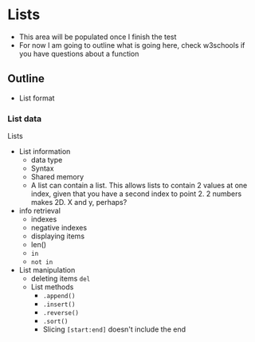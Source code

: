 
<!--Tags: #Lists #data_types #python #computer_science--> 

# Lists
- This area will be populated once I finish the test
- For now I am going to outline what is going here, check w3schools if you have questions about a function

## Outline
- List format
### List data
 Lists 
- List information
	- data type
	- Syntax
	- Shared memory
	- A list can contain a list. This allows lists to contain 2 values at one index, given that you have a second index to point 2. 2 numbers makes 2D. X and y, perhaps?
- info retrieval
	- indexes
	- negative indexes
	- displaying items
	- len()
	- `in`
	- `not in`
- List manipulation
	- deleting items `del`
	- List methods
		- `.append()`
		- `.insert()`
		- `.reverse()`
		- `.sort()`
		- Slicing `[start:end]` doesn't include the end
